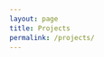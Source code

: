 ```yaml
---
layout: page
title: Projects
permalink: /projects/
---
```


<!-- Exported from Voyant Tools (voyant-tools.org).

<iframe style='width: 637px; height: 498px;' src='https://voyant-tools.org/tool/Cirrus/?corpus=e71940571dd5d49f564d5d69f7c393ca'></iframe>

## Project 1: The Kichwa Project

![TheKichwaProjectLogo](/images/Photo_logo.png){: style="border-radius:50%; width: 200px; float: left; margin-right: 30px"}

[Click here to visit my project website](https://lulischmader.github.io/The-Kichwa-Project/)

I recently was awarded the Foreign Language and Area Studies Fellowship from the US Department of Education to learn the Kichwa language in the Ecuadorian Amazon this Summer of 2023. The program offers 140 contact hours of intensive instruction over six weeks. I will be sharing my experiences on this journey in the Fall of 2023.

---

## Project 2: Rights of Nature

<div style="position:relative; padding-bottom:80%;">
  <iframe src="//umiami.maps.arcgis.com/apps/Embed/index.html?webmap=bc9e00344f8d4c40b197bdac6bdbcd42&extent=-79.4892,-3.9276,-73.1446,0.2881&zoom=true&previewImage=false&scale=true&disable_scroll=true&theme=light" frameborder="0" scrolling="no" width="100%" height="100%" style="position:absolute;"></iframe>
</div>

**Map of the Indigenous territorios of Ecuador.**

My second line of investigation is situated in the Ecuadorian Amazon, where she draws on the ancestral knowledge and Indigenous cosmovision of the **Sumak Kawsay** (Good Living) and **Sacha Kawsay** (Living Forest), as well as the Rights of Nature enshrined in the Constitution of Ecuador, to examine the interaction among individuals, Indigenous communities, and the government in order to achieve a consensus that promotes the well-being of local and national ecosystems.

---

## Project 3: The Kichwa Diaspora in the United States

My third research interest centers on the Kichwa diaspora community in **Queens, New York**, in the United States, where she examines their efforts to revitalize their ancestors' language and consolidate their Indigenous roots outside of Ecuadorian territory, as well as the crucial role that mobility plays in extending their identity. This complex situation led me to postulate the following questions that guide my research:

1. How has mobility contributed to the continuity of Kichwa identity in the diaspora?
2. How does the Kichwa diaspora community identify and describe the local environments where current mobility patterns between English, Spanish, and Kichwa occur?
To explain the concept of mobility and its effect on the linguistic community, I build my analysis upon Blommaert’s terms of "orders of indexicality" and "polycentrism." The first term describes how the creation of categories in society generates predetermined perceptions, giving rise to situations of inequity in a globalized world. The second term explains how individuals navigate spaces governed by "norms and constraints" in communication, and sometimes they abide by these rules or create new linguistic patterns. 
Additionally, in questioning mobility, Blommaert redefines the categories of "locality," "repertoires," and "resources" and challenges sociolinguists to look at other perspectives. These three categories of mobility study are the ones I take as a starting point in my analysis of the Kichwa diaspora in New York. Throughout my work, I explain how the new Kichwa generations are destabilizing the traditional “orders of indexicality” because they add another layer to their identity by being born or having arrived in this country at a young age. They are now Kichwa-Ecuadorian-American citizens navigating private and public spaces creating their own “polycentric” world. In an ever-changing world, these new generations are actively revitalizing the language, culture, and traditions to honor their ancestry and claim their identity. 
Connecting the Kichwa immigration, intergenerational trauma, and the new wave of language revitalization is crucial to understand the diaspora’s efforts to reclaim their identity and language. This analysis aims to promote further studies of the Kichwa language in the United States. I have started a qualitative research method through interviews with the young Kichwa generations, and I plan to continue expanding this project by adding quantitative methods.

